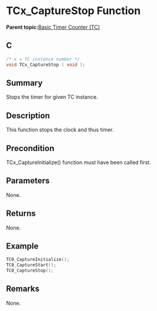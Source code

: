 # TCx\_CaptureStop Function

**Parent topic:**[Basic Timer Counter \(TC\)](GUID-D805E0EA-6923-41A3-A27E-5A159783D12C.md)

## C

```c
/* x = TC instance number */
void TCx_CaptureStop ( void );
```

## Summary

Stops the timer for given TC instance.

## Description

This function stops the clock and thus timer.

## Precondition

TCx\_CaptureInitialize\(\) function must have been called first.

## Parameters

None.

## Returns

None.

## Example

```c
TC0_CaptureInitialize();
TC0_CaptureStart();
TC0_CaptureStop();
```

## Remarks

None.

